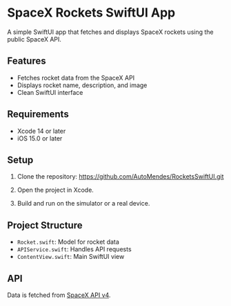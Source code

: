 # SpaceX Rockets SwiftUI App

A simple SwiftUI app that fetches and displays SpaceX rockets using the public SpaceX API.

## Features

- Fetches rocket data from the SpaceX API
- Displays rocket name, description, and image
- Clean SwiftUI interface

## Requirements

- Xcode 14 or later
- iOS 15.0 or later

## Setup

1. Clone the repository:
https://github.com/AutoMendes/RocketsSwiftUI.git

2. Open the project in Xcode.
3. Build and run on the simulator or a real device.

## Project Structure

- `Rocket.swift`: Model for rocket data
- `APIService.swift`: Handles API requests
- `ContentView.swift`: Main SwiftUI view

## API

Data is fetched from [SpaceX API v4](https://github.com/r-spacex/SpaceX-API).
